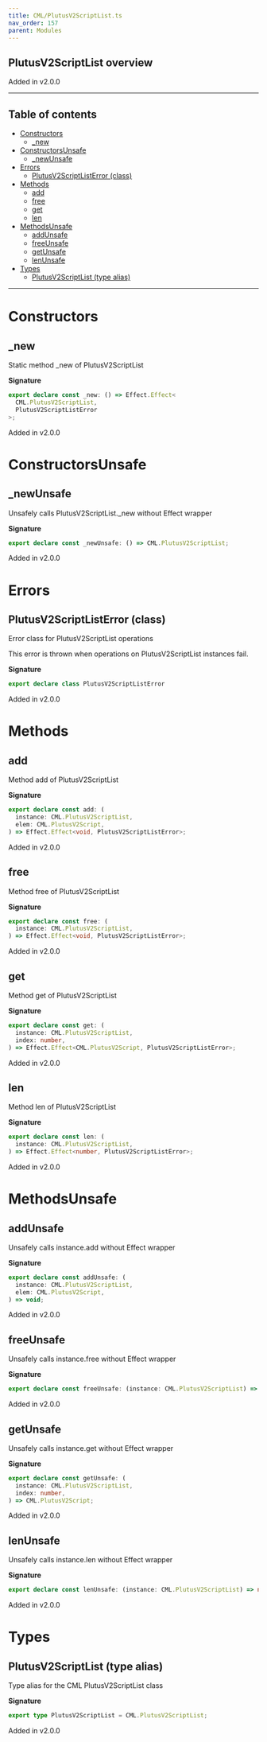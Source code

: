 ```yaml
---
title: CML/PlutusV2ScriptList.ts
nav_order: 157
parent: Modules
---
```


## PlutusV2ScriptList overview

Added in v2.0.0

---

<h2 class="text-delta">Table of contents</h2>

- [Constructors](#constructors)
  - [\_new](#_new)
- [ConstructorsUnsafe](#constructorsunsafe)
  - [\_newUnsafe](#_newunsafe)
- [Errors](#errors)
  - [PlutusV2ScriptListError (class)](#plutusv2scriptlisterror-class)
- [Methods](#methods)
  - [add](#add)
  - [free](#free)
  - [get](#get)
  - [len](#len)
- [MethodsUnsafe](#methodsunsafe)
  - [addUnsafe](#addunsafe)
  - [freeUnsafe](#freeunsafe)
  - [getUnsafe](#getunsafe)
  - [lenUnsafe](#lenunsafe)
- [Types](#types)
  - [PlutusV2ScriptList (type alias)](#plutusv2scriptlist-type-alias)

---

# Constructors

## \_new

Static method \_new of PlutusV2ScriptList

**Signature**

```ts
export declare const _new: () => Effect.Effect<
  CML.PlutusV2ScriptList,
  PlutusV2ScriptListError
>;
```

Added in v2.0.0

# ConstructorsUnsafe

## \_newUnsafe

Unsafely calls PlutusV2ScriptList.\_new without Effect wrapper

**Signature**

```ts
export declare const _newUnsafe: () => CML.PlutusV2ScriptList;
```

Added in v2.0.0

# Errors

## PlutusV2ScriptListError (class)

Error class for PlutusV2ScriptList operations

This error is thrown when operations on PlutusV2ScriptList instances fail.

**Signature**

```ts
export declare class PlutusV2ScriptListError
```

Added in v2.0.0

# Methods

## add

Method add of PlutusV2ScriptList

**Signature**

```ts
export declare const add: (
  instance: CML.PlutusV2ScriptList,
  elem: CML.PlutusV2Script,
) => Effect.Effect<void, PlutusV2ScriptListError>;
```

Added in v2.0.0

## free

Method free of PlutusV2ScriptList

**Signature**

```ts
export declare const free: (
  instance: CML.PlutusV2ScriptList,
) => Effect.Effect<void, PlutusV2ScriptListError>;
```

Added in v2.0.0

## get

Method get of PlutusV2ScriptList

**Signature**

```ts
export declare const get: (
  instance: CML.PlutusV2ScriptList,
  index: number,
) => Effect.Effect<CML.PlutusV2Script, PlutusV2ScriptListError>;
```

Added in v2.0.0

## len

Method len of PlutusV2ScriptList

**Signature**

```ts
export declare const len: (
  instance: CML.PlutusV2ScriptList,
) => Effect.Effect<number, PlutusV2ScriptListError>;
```

Added in v2.0.0

# MethodsUnsafe

## addUnsafe

Unsafely calls instance.add without Effect wrapper

**Signature**

```ts
export declare const addUnsafe: (
  instance: CML.PlutusV2ScriptList,
  elem: CML.PlutusV2Script,
) => void;
```

Added in v2.0.0

## freeUnsafe

Unsafely calls instance.free without Effect wrapper

**Signature**

```ts
export declare const freeUnsafe: (instance: CML.PlutusV2ScriptList) => void;
```

Added in v2.0.0

## getUnsafe

Unsafely calls instance.get without Effect wrapper

**Signature**

```ts
export declare const getUnsafe: (
  instance: CML.PlutusV2ScriptList,
  index: number,
) => CML.PlutusV2Script;
```

Added in v2.0.0

## lenUnsafe

Unsafely calls instance.len without Effect wrapper

**Signature**

```ts
export declare const lenUnsafe: (instance: CML.PlutusV2ScriptList) => number;
```

Added in v2.0.0

# Types

## PlutusV2ScriptList (type alias)

Type alias for the CML PlutusV2ScriptList class

**Signature**

```ts
export type PlutusV2ScriptList = CML.PlutusV2ScriptList;
```

Added in v2.0.0
